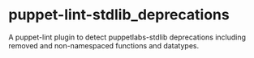 # puppet-lint-stdlib_deprecations
A puppet-lint plugin to detect puppetlabs-stdlib deprecations including removed and non-namespaced functions and datatypes.
